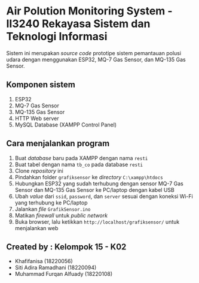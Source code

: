 # Air Polution Monitoring System - II3240 Rekayasa Sistem dan Teknologi Informasi
Sistem ini merupakan *source code* prototipe sistem pemantauan polusi udara dengan menggunakan ESP32, MQ-7 Gas Sensor, dan MQ-135 Gas Sensor.
## Komponen sistem
1. ESP32
2. MQ-7 Gas Sensor
3. MQ-135 Gas Sensor
4. HTTP Web server
5. MySQL Database (XAMPP Control Panel)
## Cara menjalankan program
1. Buat *database* baru pada XAMPP dengan nama `resti`
2. Buat tabel dengan nama `tb_co` pada database `resti`
3. Clone *repository* ini
4. Pindahkan folder `grafiksensor` ke *directory* `C:\xampp\htdocs`
5. Hubungkan ESP32 yang sudah terhubung dengan sensor MQ-7 Gas Sensor dan MQ-135 Gas Sensor ke PC/laptop dengan kabel USB
6. Ubah *value* dari `ssid`, `password`, dan `server` sesuai dengan koneksi Wi-Fi yang terhubung ke PC/laptop
7. Jalankan *file* `GrafikSensor.ino`
8. Matikan *firewall* untuk *public network*
9. Buka browser, lalu ketikkan `http://localhost/grafiksensor/` untuk menjalankan web
## Created by : Kelompok 15 - K02
- Khafifanisa (18220056)
- Siti Adira Ramadhani (18220094)
- Muhammad Furqan Alfuady (18220108)
